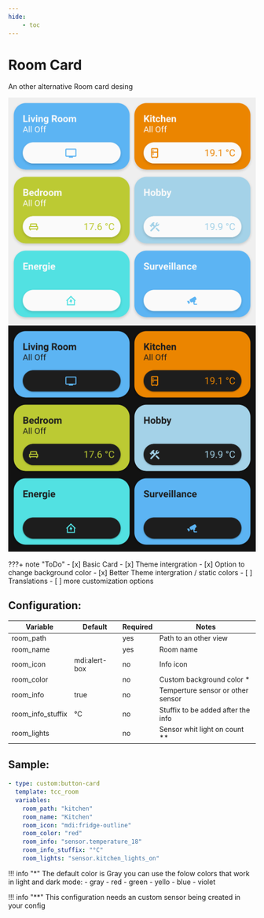 ```yaml
---
hide:
    - toc
---
```

# Room Card

An other alternative Room card desing 

![Preview](../images/Room-Card_preview-light.png#only-light)
![Preview](../images/Room-Card_preview-dark.png#only-dark)

???+ note "ToDo"
    - [x] Basic Card
    - [x] Theme intergration
    - [x] Option to change background color
    - [x] Better Theme intergration / static colors
    - [ ] Translations
    - [ ] more customization options

## Configuration:

| Variable          | Default       | Required | Notes                              |
| ----------------- | ------------- | -------- | ---------------------------------- |
| room_path         |               | yes      | Path to an other view              |
| room_name         |               | yes      | Room name                          |
| room_icon         | mdi:alert-box | no       | Info icon                          |
| room_color        | <color>       | no       | Custom background color *          |
| room_info         | true          | no       | Temperture sensor or other sensor  |
| room_info_stuffix | °C            | no       | Stuffix to be added after the info |
| room_lights       |               | no       | Sensor whit light on count **      |

## Sample:

```yaml
- type: custom:button-card
  template: tcc_room
  variables:
    room_path: "kitchen"
    room_name: "Kitchen"
    room_icon: "mdi:fridge-outline"
    room_color: "red"
    room_info: "sensor.temperature_18"
    room_info_stuffix: "°C"
    room_lights: "sensor.kitchen_lights_on"
```
!!! info "*"
    The default color is Gray you can use the folow colors that work in light and dark mode:
    - gray
    - red
    - green
    - yello
    - blue
    - violet

!!! info "**"
    This configuration needs an custom sensor being created in your config
